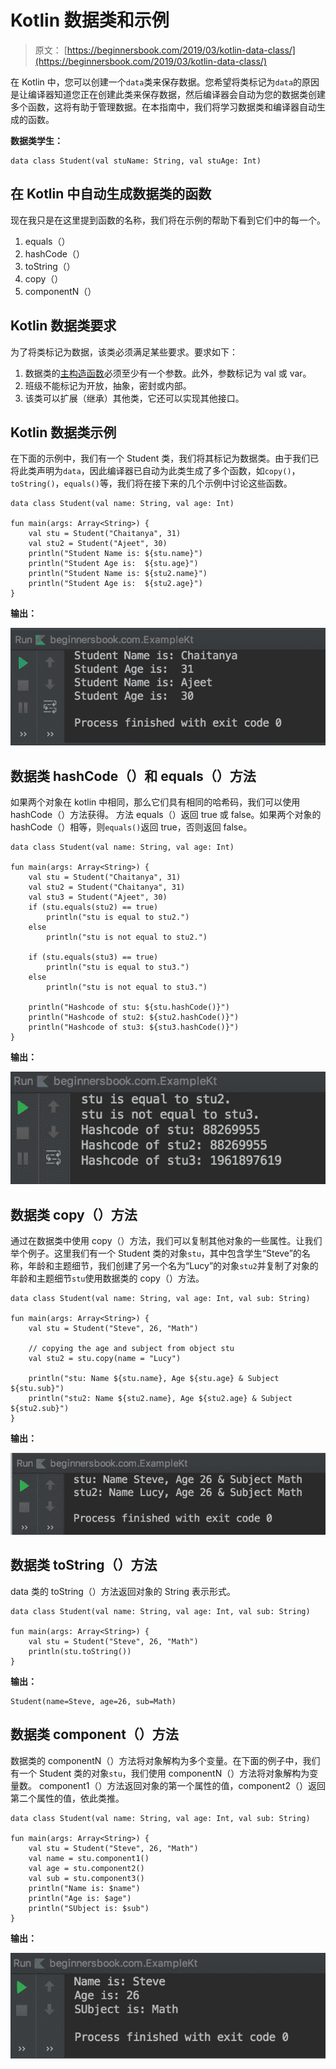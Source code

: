 # Kotlin 数据类和示例

> 原文： [https://beginnersbook.com/2019/03/kotlin-data-class/](https://beginnersbook.com/2019/03/kotlin-data-class/)

在 Kotlin 中，您可以创建一个`data`类来保存数据。您希望将类标记为`data`的原因是让编译器知道您正在创建此类来保存数据，然后编译器会自动为您的数据类创建多个函数，这将有助于管理数据。在本指南中，我们将学习数据类和编译器自动生成的函数。

**数据类学生：**

```
data class Student(val stuName: String, val stuAge: Int)
```

## 在 Kotlin 中自动生成数据类的函数

现在我只是在这里提到函数的名称，我们将在示例的帮助下看到它们中的每一个。
1.  equals（）
2.  hashCode（）
3.  toString（）
4.  copy（）
5.  componentN（）

## Kotlin 数据类要求

为了将类标记为数据，该类必须满足某些要求。要求如下：

1.  数据类的[主构造函数](https://beginnersbook.com/2019/03/kotlin-constructors/)必须至少有一个参数。此外，参数标记为 val 或 var。
2.  班级不能标记为开放，抽象，密封或内部。
3.  该类可以扩展（继承）其他类，它还可以实现其他接口。

## Kotlin 数据类示例

在下面的示例中，我们有一个 Student 类，我们将其标记为数据类。由于我们已将此类声明为`data`，因此编译器已自动为此类生成了多个函数，如`copy()`，`toString()`，`equals()`等，我们将在接下来的几个示例中讨论这些函数。

```
data class Student(val name: String, val age: Int)

fun main(args: Array<String>) {
    val stu = Student("Chaitanya", 31)
    val stu2 = Student("Ajeet", 30)
    println("Student Name is: ${stu.name}")
    println("Student Age is:  ${stu.age}")
    println("Student Name is: ${stu2.name}")
    println("Student Age is:  ${stu2.age}")
}
```

**输出：**

![Kotlin Data class](img/e3089459bae299a5a51be54180941a3f.jpg)

## 数据类 hashCode（）和 equals（）方法

如果两个对象在 kotlin 中相同，那么它们具有相同的哈希码，我们可以使用 hashCode（）方法获得。
方法 equals（）返回 true 或 false。如果两个对象的 hashCode（）相等，则`equals()`返回 true，否则返回 false。

```
data class Student(val name: String, val age: Int)

fun main(args: Array<String>) {
    val stu = Student("Chaitanya", 31)
    val stu2 = Student("Chaitanya", 31)
    val stu3 = Student("Ajeet", 30)
    if (stu.equals(stu2) == true)
        println("stu is equal to stu2.")
    else
        println("stu is not equal to stu2.")

    if (stu.equals(stu3) == true)
        println("stu is equal to stu3.")
    else
        println("stu is not equal to stu3.")

    println("Hashcode of stu: ${stu.hashCode()}")
    println("Hashcode of stu2: ${stu2.hashCode()}")
    println("Hashcode of stu3: ${stu3.hashCode()}")
}
```

**输出：**

![Kotlin hashcode and equals functions](img/cace40a654d0601f64e07fa45d60e87e.jpg)

## 数据类 copy（）方法

通过在数据类中使用 copy（）方法，我们可以复制其他对象的一些属性。让我们举个例子。这里我们有一个 Student 类的对象`stu`，其中包含学生“Steve”的名称，年龄和主题细节，我们创建了另一个名为“Lucy”的对象`stu2`并复制了对象的年龄和主题细节`stu`使用数据类的 copy（）方法。

```
data class Student(val name: String, val age: Int, val sub: String)

fun main(args: Array<String>) {
    val stu = Student("Steve", 26, "Math")

    // copying the age and subject from object stu
    val stu2 = stu.copy(name = "Lucy")

    println("stu: Name ${stu.name}, Age ${stu.age} & Subject ${stu.sub}")
    println("stu2: Name ${stu2.name}, Age ${stu2.age} & Subject ${stu2.sub}")
}
```

**输出：**

![Kotlin data class copy method](img/09d75978c951c98ce3f05dcee21c6af8.jpg)

## 数据类 toString（）方法

data 类的 toString（）方法返回对象的 String 表示形式。

```
data class Student(val name: String, val age: Int, val sub: String)

fun main(args: Array<String>) {
    val stu = Student("Steve", 26, "Math")
    println(stu.toString())
}
```

**输出：**

```
Student(name=Steve, age=26, sub=Math)
```

## 数据类 component（）方法

数据类的 componentN（）方法将对象解构为多个变量。在下面的例子中，我们有一个 Student 类的对象`stu`，我们使用 componentN（）方法将对象解构为变量数。 component1（）方法返回对象的第一个属性的值，component2（）返回第二个属性的值，依此类推。

```
data class Student(val name: String, val age: Int, val sub: String)

fun main(args: Array<String>) {
    val stu = Student("Steve", 26, "Math")
    val name = stu.component1()
    val age = stu.component2()
    val sub = stu.component3()
    println("Name is: $name")
    println("Age is: $age")
    println("SUbject is: $sub")
}
```

**输出：**

![Kotlin data class componentN() method](img/21fd770dcecea45c401dcefa1c53a1ae.jpg)